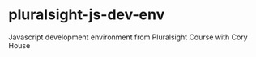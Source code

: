 # pluralsight-js-dev-env
Javascript development environment from Pluralsight Course with Cory House
